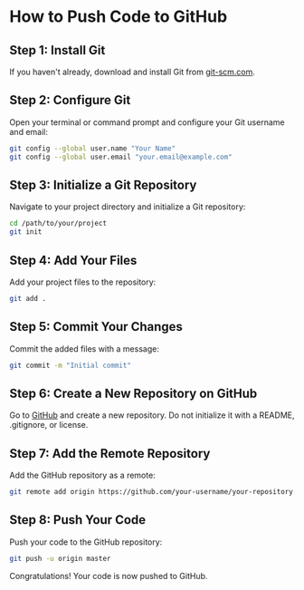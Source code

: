 # How to Push Code to GitHub

## Step 1: Install Git

If you haven't already, download and install Git from [git-scm.com](https://git-scm.com/).

## Step 2: Configure Git

Open your terminal or command prompt and configure your Git username and email:

```bash
git config --global user.name "Your Name"
git config --global user.email "your.email@example.com"
```

## Step 3: Initialize a Git Repository

Navigate to your project directory and initialize a Git repository:

```bash
cd /path/to/your/project
git init
```

## Step 4: Add Your Files

Add your project files to the repository:

```bash
git add .
```

## Step 5: Commit Your Changes

Commit the added files with a message:

```bash
git commit -m "Initial commit"
```

## Step 6: Create a New Repository on GitHub

Go to [GitHub](https://github.com/) and create a new repository. Do not initialize it with a README, .gitignore, or license.

## Step 7: Add the Remote Repository

Add the GitHub repository as a remote:

```bash
git remote add origin https://github.com/your-username/your-repository.git
```

## Step 8: Push Your Code

Push your code to the GitHub repository:

```bash
git push -u origin master
```

Congratulations! Your code is now pushed to GitHub.
